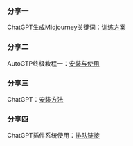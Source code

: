 ### 分享一
ChatGPT生成Midjourney关键词：[训练方案](https://pengdirect.notion.site/ChatGPT-Midjourney-56b94fb2a05441e286ac195e5714ba64)

### 分享二
AutoGTP终极教程一：[安装与使用](https://pengdirect.notion.site/AutoGTP-cbb9d8c7775343a091d5918bdbd79630)

### 分享三
ChatGPT：[安装方法](www.v2ex.com/t/900126)

### 分享四
ChatGPT插件系统使用：[排队链接](https://openai.com/waitlist/plugins)
